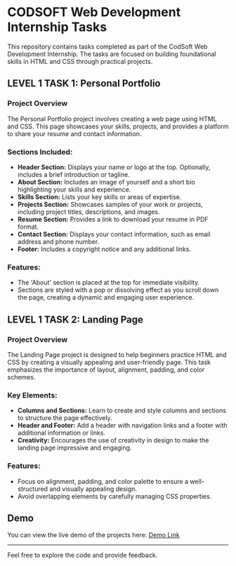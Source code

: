 # CODSOFT Web Development Internship Tasks

This repository contains tasks completed as part of the CodSoft Web Development Internship. The tasks are focused on building foundational skills in HTML and CSS through practical projects.

## LEVEL 1 TASK 1: Personal Portfolio

### Project Overview
The Personal Portfolio project involves creating a web page using HTML and CSS. This page showcases your skills, projects, and provides a platform to share your resume and contact information.

### Sections Included:
- **Header Section:** Displays your name or logo at the top. Optionally, includes a brief introduction or tagline.
- **About Section:** Includes an image of yourself and a short bio highlighting your skills and experience.
- **Skills Section:** Lists your key skills or areas of expertise.
- **Projects Section:** Showcases samples of your work or projects, including project titles, descriptions, and images.
- **Resume Section:** Provides a link to download your resume in PDF format.
- **Contact Section:** Displays your contact information, such as email address and phone number.
- **Footer:** Includes a copyright notice and any additional links.

### Features:
- The 'About' section is placed at the top for immediate visibility.
- Sections are styled with a pop or dissolving effect as you scroll down the page, creating a dynamic and engaging user experience.

## LEVEL 1 TASK 2: Landing Page

### Project Overview
The Landing Page project is designed to help beginners practice HTML and CSS by creating a visually appealing and user-friendly page. This task emphasizes the importance of layout, alignment, padding, and color schemes.

### Key Elements:
- **Columns and Sections:** Learn to create and style columns and sections to structure the page effectively.
- **Header and Footer:** Add a header with navigation links and a footer with additional information or links.
- **Creativity:** Encourages the use of creativity in design to make the landing page impressive and engaging.

### Features:
- Focus on alignment, padding, and color palette to ensure a well-structured and visually appealing design.
- Avoid overlapping elements by carefully managing CSS properties.

## Demo
You can view the live demo of the projects here: [Demo Link](#)

---

Feel free to explore the code and provide feedback.

